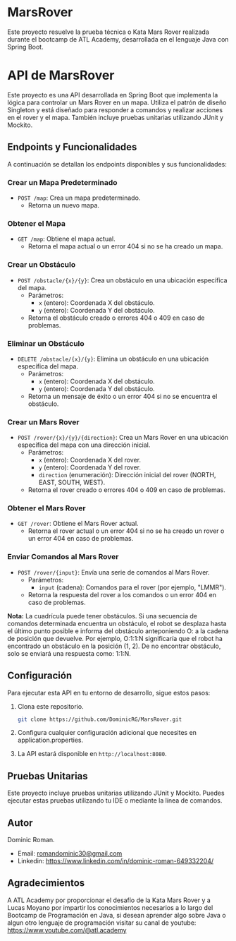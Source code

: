 # MarsRover
Este proyecto resuelve la prueba técnica o Kata Mars Rover realizada durante el bootcamp de ATL Academy, desarrollada en el lenguaje Java con Spring Boot.

# API de MarsRover

Este proyecto es una API desarrollada en Spring Boot que implementa la lógica para controlar un Mars Rover en un mapa. Utiliza el patrón de diseño Singleton y está diseñado para responder a comandos y realizar acciones en el rover y el mapa. También incluye pruebas unitarias utilizando JUnit y Mockito.

## Endpoints y Funcionalidades

A continuación se detallan los endpoints disponibles y sus funcionalidades:

### Crear un Mapa Predeterminado

- `POST /map`: Crea un mapa predeterminado.
    - Retorna un nuevo mapa.

### Obtener el Mapa

- `GET /map`: Obtiene el mapa actual.
    - Retorna el mapa actual o un error 404 si no se ha creado un mapa.

### Crear un Obstáculo

- `POST /obstacle/{x}/{y}`: Crea un obstáculo en una ubicación específica del mapa.
    - Parámetros:
        - `x` (entero): Coordenada X del obstáculo.
        - `y` (entero): Coordenada Y del obstáculo.
    - Retorna el obstáculo creado o errores 404 o 409 en caso de problemas.

### Eliminar un Obstáculo

- `DELETE /obstacle/{x}/{y}`: Elimina un obstáculo en una ubicación específica del mapa.
    - Parámetros:
        - `x` (entero): Coordenada X del obstáculo.
        - `y` (entero): Coordenada Y del obstáculo.
    - Retorna un mensaje de éxito o un error 404 si no se encuentra el obstáculo.

### Crear un Mars Rover

- `POST /rover/{x}/{y}/{direction}`: Crea un Mars Rover en una ubicación específica del mapa con una dirección inicial.
    - Parámetros:
        - `x` (entero): Coordenada X del rover.
        - `y` (entero): Coordenada Y del rover.
        - `direction` (enumeración): Dirección inicial del rover (NORTH, EAST, SOUTH, WEST).
    - Retorna el rover creado o errores 404 o 409 en caso de problemas.

### Obtener el Mars Rover

- `GET /rover`: Obtiene el Mars Rover actual.
    - Retorna el rover actual o un error 404 si no se ha creado un rover o un error 404 en caso de problemas.

### Enviar Comandos al Mars Rover

- `POST /rover/{input}`: Envía una serie de comandos al Mars Rover.
    - Parámetros:
        - `input` (cadena): Comandos para el rover (por ejemplo, "LMMR").
    - Retorna la respuesta del rover a los comandos o un error 404 en caso de problemas.

**Nota:** La cuadrícula puede tener obstáculos. Si una secuencia de comandos determinada encuentra un obstáculo, el robot se desplaza hasta el último punto posible e informa del obstáculo anteponiendo O: a la cadena de posición que devuelve. Por ejemplo,  O:1:1:N  significaría que el robot ha encontrado un obstáculo en la posición (1, 2). De no encontrar obstáculo, solo se enviará una respuesta como: 1:1:N.

## Configuración

Para ejecutar esta API en tu entorno de desarrollo, sigue estos pasos:

1. Clona este repositorio.

   ```bash
   git clone https://github.com/DominicRG/MarsRover.git
2. Configura cualquier configuración adicional que necesites en application.properties.
3. La API estará disponible en `http://localhost:8080`.

## Pruebas Unitarias

Este proyecto incluye pruebas unitarias utilizando JUnit y Mockito. Puedes ejecutar estas pruebas utilizando tu IDE o mediante la línea de comandos.

## Autor
Dominic Roman.
- Email: romandominic30@gmail.com
- Linkedin: https://www.linkedin.com/in/dominic-roman-649332204/

## Agradecimientos

A ATL Academy por proporcionar el desafío de la Kata Mars Rover y a Lucas Moyano por impartir los conocimientos necesarios a lo largo del Bootcamp de Programación en Java, si desean aprender algo sobre Java o algun otro lenguaje de programación visitar su canal de youtube: https://www.youtube.com/@atl.academy

